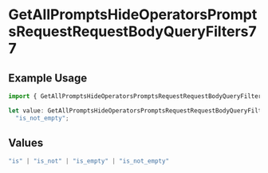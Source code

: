 # GetAllPromptsHideOperatorsPromptsRequestRequestBodyQueryFilters77

## Example Usage

```typescript
import { GetAllPromptsHideOperatorsPromptsRequestRequestBodyQueryFilters77 } from "@orq-ai/node/models/operations";

let value: GetAllPromptsHideOperatorsPromptsRequestRequestBodyQueryFilters77 =
  "is_not_empty";
```

## Values

```typescript
"is" | "is_not" | "is_empty" | "is_not_empty"
```